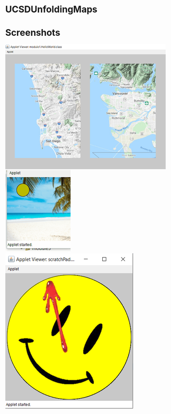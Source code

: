 # UCSDUnfoldingMaps

# Screenshots

![Assign2](./images/assign1.PNG)
![Week3_1](./images/week3_1.gif)
![Week3_2](./images/week3_2.PNG)
